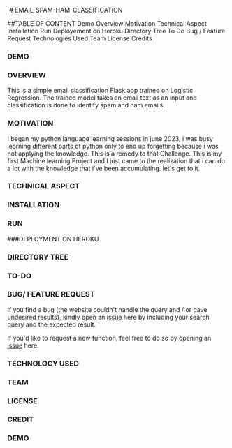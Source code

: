 `# EMAIL-SPAM-HAM-CLASSIFICATION

##TABLE OF CONTENT
Demo
Overview
Motivation
Technical Aspect
Installation
Run
Deployement on Heroku
Directory Tree
To Do
Bug / Feature Request
Technologies Used
Team
License
Credits

### DEMO

###  OVERVIEW
This is a simple email classification Flask app trained on Logistic Regression. The trained model takes an email text as an input and classification is done to identify spam and ham emails. 

### MOTIVATION
I began my python language learning sessions in june 2023, i was busy learning different parts of python only to end up forgetting because i was not applying the knowledge. This is a remedy to that Challenge. This is my first Machine learning Project and I just came to the realization that i can do a lot with the knowledge that i've been accumulating. let's get to it.  

### TECHNICAL ASPECT


### INSTALLATION
### RUN
###DEPLOYMENT ON HEROKU
### DIRECTORY TREE
### TO-DO
### BUG/ FEATURE REQUEST
If you find a bug (the website couldn't handle the query and / or gave undesired results), kindly open an [issue](https://github.com/pizzyander/EMAIL-SPAM-HAM-CLASSIFICATION/issues) here by including your search query and the expected result.

If you'd like to request a new function, feel free to do so by opening an [issue](https://github.com/pizzyander/EMAIL-SPAM-HAM-CLASSIFICATION/issues) here.
### TECHNOLOGY USED
### TEAM
### LICENSE
### CREDIT
### DEMO
